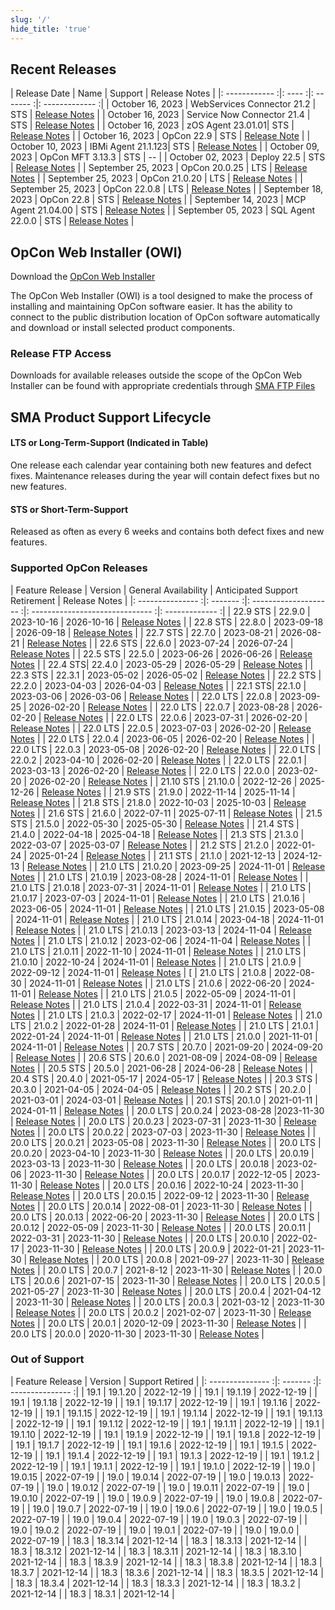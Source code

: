 ```yaml
---
slug: '/'
hide_title: 'true'
---
```


## Recent Releases

| Release Date | Name | Support | Release Notes | 
|: ------------ :|: ---- :|: ------- :|: ------------- :|
| October 16, 2023 | WebServices Connector 21.2 | STS | [Release Notes](https://help.smatechnologies.com/opcon/connectors/webservices/release-notes) |
| October 16, 2023 | Service Now Connector 21.4 | STS | [Release Notes](https://help.smatechnologies.com/opcon/connectors/servicenow/release-notes) |
| October 16, 2023 | zOS Agent 23.01.01| STS | [Release Notes](https://help.smatechnologies.com/opcon/agents/zos/release-notes) | 
| October 16, 2023 | OpCon 22.9 | STS | [Release Note](https://help.smatechnologies.com/opcon/core/release-notes/#opcon-2280) |
| October 10, 2023 | IBMi Agent 21.1.123| STS | [Release Notes](https://help.smatechnologies.com/opcon/agents/ibm-i/ibm-i-lsam-release-notes/overview/) | 
| October 09, 2023 | OpCon MFT 3.13.3 | STS | -- |
| October 02, 2023 | Deploy 22.5 | STS | [Release Notes](https://help.smatechnologies.com/opcon/deploy/release-notes#version-225) |
| September 25, 2023 | OpCon 20.0.25 | LTS | [Release Notes](https://help.smatechnologies.com/opcon/core/v20.0/index.htm#Files/Release%2520Notes/OpCon/OpCon%2520Notes.htm%23Version20.0.25) |
| September 25, 2023 | OpCon 21.0.20 | LTS | [Release Notes](https://help.smatechnologies.com/opcon/core/v21.0/release-notes/#opcon-21020) |
| September 25, 2023 | OpCon 22.0.8 | LTS | [Release Notes](https://help.smatechnologies.com/opcon/core/v22.0/release-notes/#opcon-2208) |
| September 18, 2023 | OpCon 22.8 | STS | [Release Notes](https://help.smatechnologies.com/opcon/core/release-notes/#opcon-2280) | 
| September 14, 2023 | MCP Agent 21.04.00 | STS | [Release Notes](https://help.smatechnologies.com/opcon/agents/mcp/release-notes) | 
| September 05, 2023 | SQL Agent 22.0.0 | STS | [Release Notes](https://help.smatechnologies.com/opcon/agents/sql/release-notes#sql-agent-2200) |

## OpCon Web Installer (OWI)

Download the [OpCon Web Installer](https://smatechnologies.hosted-by-files.com/OpConPublicUtilities/OpConWebInstaller.zip)

The OpCon Web Installer (OWI) is a tool designed to make the process of installing and maintaining OpCon software easier. It has the ability to connect to the public distribution location of OpCon software automatically and download or install selected product components.

### Release FTP Access

Downloads for available releases outside the scope of the OpCon Web Installer can be found with appropriate credentials through [SMA FTP Files](https://files.smatechnologies.com/files/)

## SMA Product Support Lifecycle

#### LTS or Long-Term-Support (Indicated in Table)

One release each calendar year containing both new features and defect fixes. Maintenance releases during the year will contain defect fixes but no new features.

#### STS or Short-Term-Support

Released as often as every 6 weeks and contains both defect fixes and new features.


### Supported OpCon Releases

| Feature Release | Version | General Availability | Anticipated Support Retirement | Release Notes |
|: --------------- :|: ------- :|: -------------------- :|: ------------------------------ :|: ------------- :|
| 22.9 STS | 22.9.0 | 2023-10-16 | 2026-10-16 | [Release Notes](https://help.smatechnologies.com/opcon/core/release-notes/#opcon-2290) |
| 22.8 STS | 22.8.0 | 2023-09-18 | 2026-09-18 | [Release Notes](https://help.smatechnologies.com/opcon/core/release-notes/#opcon-2280) |
| 22.7 STS | 22.7.0 | 2023-08-21 | 2026-08-21 | [Release Notes](https://help.smatechnologies.com/opcon/core/release-notes/#opcon-2270) |
| 22.6 STS | 22.6.0 | 2023-07-24 | 2026-07-24 | [Release Notes](https://help.smatechnologies.com/opcon/core/release-notes/#opcon-2260) |
| 22.5 STS | 22.5.0 | 2023-06-26 | 2026-06-26 | [Release Notes](https://help.smatechnologies.com/opcon/core/release-notes/#opcon-2250) |
| 22.4 STS| 22.4.0 | 2023-05-29 | 2026-05-29 | [Release Notes](https://help.smatechnologies.com/opcon/core/release-notes/#opcon-2240) | 
| 22.3 STS | 22.3.1 | 2023-05-02 | 2026-05-02 | [Release Notes](https://help.smatechnologies.com/opcon/core/release-notes/#opcon-2231) | 
| 22.2 STS | 22.2.0 | 2023-04-03 | 2026-04-03 | [Release Notes](https://help.smatechnologies.com/opcon/core/release-notes/#opcon-2220) | 
| 22.1 STS| 22.1.0 | 2023-03-06 | 2026-03-06 | [Release Notes](https://help.smatechnologies.com/opcon/core/release-notes/#opcon-2210) |
| 22.0 LTS | 22.0.8 | 2023-09-25 | 2026-02-20 | [Release Notes](https://help.smatechnologies.com/opcon/core/v22.0/release-notes/#opcon-2208) |
| 22.0 LTS | 22.0.7 | 2023-08-28 | 2026-02-20 | [Release Notes](https://help.smatechnologies.com/opcon/core/v22.0/release-notes/#opcon-2207) |
| 22.0 LTS | 22.0.6 | 2023-07-31 | 2026-02-20 | [Release Notes](https://help.smatechnologies.com/opcon/core/v22.0/release-notes/#opcon-2206) | 
| 22.0 LTS | 22.0.5 | 2023-07-03 | 2026-02-20 | [Release Notes](https://help.smatechnologies.com/opcon/core/v22.0/release-notes/#opcon-2205) | 
| 22.0 LTS | 22.0.4 | 2023-06-05 | 2026-02-20 | [Release Notes](https://help.smatechnologies.com/opcon/core/v22.0/release-notes/#opcon-2204) | 
| 22.0 LTS | 22.0.3 | 2023-05-08 | 2026-02-20 | [Release Notes](https://help.smatechnologies.com/opcon/core/v22.0/release-notes/#opcon-2203) | 
| 22.0 LTS | 22.0.2 | 2023-04-10 | 2026-02-20 | [Release Notes](https://help.smatechnologies.com/opcon/core/v22.0/release-notes/#opcon-2202) | 
| 22.0 LTS | 22.0.1 | 2023-03-13 | 2026-02-20 | [Release Notes](https://help.smatechnologies.com/opcon/core/v22.0/release-notes/#opcon-2201) | 
| 22.0 LTS | 22.0.0 | 2023-02-20 | 2026-02-20 | [Release Notes](https://help.smatechnologies.com/opcon/core/v22.0/release-notes/#opcon-2200) | 
| 21.10 STS | 21.10.0 | 2022-12-26 | 2025-12-26 | [Release Notes](https://help.smatechnologies.com/opcon/core/release-notes/#opcon-21100) | 
| 21.9 STS | 21.9.0 | 2022-11-14 | 2025-11-14 | [Release Notes](https://help.smatechnologies.com/opcon/core/release-notes/#opcon-2190) | 
| 21.8 STS | 21.8.0 | 2022-10-03 | 2025-10-03 | [Release Notes](https://help.smatechnologies.com/opcon/core/release-notes/#opcon-2180) | 
| 21.6 STS | 21.6.0 | 2022-07-11 | 2025-07-11 | [Release Notes](https://help.smatechnologies.com/opcon/core/v21.6/release-notes/#opcon-2160) | 
| 21.5 STS | 21.5.0 | 2022-05-30 | 2025-05-30 | [Release Notes](https://help.smatechnologies.com/opcon/core/v21.6/release-notes/#opcon-2150) | 
| 21.4 STS | 21.4.0 | 2022-04-18 | 2025-04-18 | [Release Notes](https://help.smatechnologies.com/opcon/core/v21.6/release-notes/#opcon-2140) | 
| 21.3 STS | 21.3.0 | 2022-03-07 | 2025-03-07 | [Release Notes](https://help.smatechnologies.com/opcon/core/v21.6/release-notes/#opcon-2130) | 
| 21.2 STS | 21.2.0 | 2022-01-24 | 2025-01-24 | [Release Notes](https://help.smatechnologies.com/opcon/core/v21.6/release-notes/#opcon-2120) | 
| 21.1 STS | 21.1.0 | 2021-12-13 | 2024-12-13 | [Release Notes](https://help.smatechnologies.com/opcon/core/v21.6/release-notes/#opcon-2110) | 
| 21.0 LTS | 21.0.20 | 2023-09-25 | 2024-11-01 | [Release Notes](https://help.smatechnologies.com/opcon/core/v21.0/release-notes/#opcon-21020) |
| 21.0 LTS | 21.0.19 | 2023-08-28 | 2024-11-01 | [Release Notes](https://help.smatechnologies.com/opcon/core/v21.0/release-notes/#opcon-21019) |
| 21.0 LTS | 21.0.18 | 2023-07-31 | 2024-11-01 | [Release Notes](https://help.smatechnologies.com/opcon/core/v21.0/release-notes/#opcon-21018) | 
| 21.0 LTS | 21.0.17 | 2023-07-03 | 2024-11-01 | [Release Notes](https://help.smatechnologies.com/opcon/core/v21.0/release-notes/#opcon-21017) | 
| 21.0 LTS | 21.0.16 | 2023-06-05 | 2024-11-01 | [Release Notes](https://help.smatechnologies.com/opcon/core/v21.0/release-notes/#opcon-21016) | 
| 21.0 LTS | 21.0.15 | 2023-05-08 | 2024-11-01 | [Release Notes](https://help.smatechnologies.com/opcon/core/v21.0/release-notes/#opcon-21015) | 
| 21.0 LTS | 21.0.14 | 2023-04-18 | 2024-11-01 | [Release Notes](https://help.smatechnologies.com/opcon/core/v21.0/release-notes/#opcon-21014) | 
| 21.0 LTS | 21.0.13 | 2023-03-13 | 2024-11-04 | [Release Notes](https://help.smatechnologies.com/opcon/core/v21.0/release-notes/#opcon-210130) | 
| 21.0 LTS | 21.0.12 | 2023-02-06 | 2024-11-04 | [Release Notes](https://help.smatechnologies.com/opcon/core/v21.0/release-notes/#opcon-21012) | 
| 21.0 LTS | 21.0.11 | 2022-11-10 | 2024-11-01 | [Release Notes](https://help.smatechnologies.com/opcon/core/v21.0/release-notes/#opcon-21011) | 
| 21.0 LTS | 21.0.10 | 2022-10-24 | 2024-11-01 | [Release Notes](https://help.smatechnologies.com/opcon/core/v21.0/release-notes/#opcon-21012) | 
| 21.0 LTS | 21.0.9 | 2022-09-12 | 2024-11-01 | [Release Notes](https://help.smatechnologies.com/opcon/core/v21.0/release-notes/#opcon-2109) | [
| 21.0 LTS | 21.0.8 | 2022-08-30 | 2024-11-01 | [Release Notes](https://help.smatechnologies.com/opcon/core/v21.0/release-notes/#opcon-2108) | 
| 21.0 LTS | 21.0.6 | 2022-06-20 | 2024-11-01 | [Release Notes](https://help.smatechnologies.com/opcon/core/v21.0/release-notes/#opcon-2106) | 
| 21.0 LTS | 21.0.5 | 2022-05-09 | 2024-11-01 | [Release Notes](https://help.smatechnologies.com/opcon/core/v21.0/release-notes/#opcon-2105) | 
| 21.0 LTS | 21.0.4 | 2022-03-31 | 2024-11-01 | [Release Notes](https://help.smatechnologies.com/opcon/core/v21.0/release-notes/#opcon-2104) | 
| 21.0 LTS | 21.0.3 | 2022-02-17 | 2024-11-01 | [Release Notes](https://help.smatechnologies.com/opcon/core/v21.0/release-notes/#opcon-2103) | 
| 21.0 LTS | 21.0.2 | 2022-01-28 | 2024-11-01 | [Release Notes](https://help.smatechnologies.com/opcon/core/v21.0/release-notes/#opcon-2102) | 
| 21.0 LTS | 21.0.1 | 2022-01-24 | 2024-11-01 | [Release Notes](https://help.smatechnologies.com/opcon/core/v21.0/release-notes/#opcon-2101) | 
| 21.0 LTS | 21.0.0 | 2021-11-01 | 2024-11-01 | [Release Notes](https://help.smatechnologies.com/opcon/core/v21.0/release-notes/#opcon-2100) | 
| 20.7 STS | 20.7.0 | 2021-09-20 | 2024-09-20 | [Release Notes](https://help.smatechnologies.com/opcon/core/v20.0/index.htm#Files/Release%20Notes/OpCon/OpCon%20Notes.htm%3FTocPath%3DRelease%2520Notes%7COpCon%7C_____0) | 
| 20.6 STS | 20.6.0 | 2021-08-09 | 2024-08-09 | [Release Notes](https://help.smatechnologies.com/opcon/core/v20.0/index.htm#Files/Release%20Notes/OpCon/OpCon%20Notes.htm%3FTocPath%3DRelease%2520Notes%7COpCon%7C_____0) | 
| 20.5 STS | 20.5.0 | 2021-06-28 | 2024-06-28 | [Release Notes](https://help.smatechnologies.com/opcon/core/v20.0/index.htm#Files/Release%20Notes/OpCon/OpCon%20Notes.htm%3FTocPath%3DRelease%2520Notes%7COpCon%7C_____0) | 
| 20.4 STS | 20.4.0 | 2021-05-17 | 2024-05-17 | [Release Notes](https://help.smatechnologies.com/opcon/core/v20.0/index.htm#Files/Release%20Notes/OpCon/OpCon%20Notes.htm%3FTocPath%3DRelease%2520Notes%7COpCon%7C_____0) | 
| 20.3 STS | 20.3.0 | 2021-04-05 | 2024-04-05 | [Release Notes](https://help.smatechnologies.com/opcon/core/v20.0/index.htm#Files/Release%20Notes/OpCon/OpCon%20Notes.htm%3FTocPath%3DRelease%2520Notes%7COpCon%7C_____0) | 
| 20.2 STS | 20.2.0 | 2021-03-01 | 2024-03-01 | [Release Notes](https://help.smatechnologies.com/opcon/core/v20.0/index.htm#Files/Release%20Notes/OpCon/OpCon%20Notes.htm%3FTocPath%3DRelease%2520Notes%7COpCon%7C_____0) | 
| 20.1 STS| 20.1.0 | 2021-01-11 | 2024-01-11 | [Release Notes](https://help.smatechnologies.com/opcon/core/v20.0/index.htm#Files/Release%20Notes/OpCon/OpCon%20Notes.htm%3FTocPath%3DRelease%2520Notes%7COpCon%7C_____0) | 
| 20.0 LTS | 20.0.24 | 2023-08-28 |2023-11-30 | [Release Notes](https://help.smatechnologies.com/opcon/core/v20.0/index.htm#Files/Release%20Notes/OpCon/OpCon%20Notes.htm#Version20.0.24) |
| 20.0 LTS | 20.0.23 | 2023-07-31 | 2023-11-30 | [Release Notes](https://help.smatechnologies.com/opcon/core/v20.0/index.htm#Files/Release%20Notes/OpCon/OpCon%20Notes.htm#Version20.0.23) | 
| 20.0 LTS | 20.0.22 | 2023-07-03 | 2023-11-30 | [Release Notes](https://help.smatechnologies.com/opcon/core/v20.0/index.htm#Files/Release%20Notes/OpCon/OpCon%20Notes.htm#Version20.0.22) | 
| 20.0 LTS | 20.0.21 | 2023-05-08 | 2023-11-30 | [Release Notes](https://help.smatechnologies.com/opcon/core/v20.0/index.htm#Files/Release%20Notes/OpCon/OpCon%20Notes.htm#Version20.0.21) | 
| 20.0 LTS | 20.0.20 | 2023-04-10 | 2023-11-30 | [Release Notes](https://help.smatechnologies.com/opcon/core/v20.0/index.htm#Files/Release%20Notes/OpCon/OpCon%20Notes.htm#Version20.0.20) | 
| 20.0 LTS | 20.0.19 | 2023-03-13 | 2023-11-30 | [Release Notes](https://help.smatechnologies.com/opcon/core/v20.0/index.htm#Files/Release%20Notes/OpCon/OpCon%20Notes.htm#Version20.0.19) | 
| 20.0 LTS | 20.0.18 | 2023-02-06 | 2023-11-30 | [Release Notes](https://help.smatechnologies.com/opcon/core/v20.0/index.htm#Files/Release%20Notes/OpCon/OpCon%20Notes.htm#Version20.0.18) | 
| 20.0 LTS | 20.0.17 | 2022-12-05 | 2023-11-30 | [Release Notes](https://help.smatechnologies.com/opcon/core/v20.0/index.htm#Files/Release%20Notes/OpCon/OpCon%20Notes.htm#Version20.0.17) | 
| 20.0 LTS | 20.0.16 | 2022-10-24 | 2023-11-30 | [Release Notes](https://help.smatechnologies.com/opcon/core/v20.0/index.htm#Files/Release%20Notes/OpCon/OpCon%20Notes.htm#Version20.0.16) | 
| 20.0 LTS | 20.0.15 | 2022-09-12 | 2023-11-30 | [Release Notes](https://help.smatechnologies.com/opcon/core/v20.0/index.htm#Files/Release%20Notes/OpCon/OpCon%20Notes.htm#Version20.0.15) | 
| 20.0 LTS | 20.0.14 | 2022-08-01 | 2023-11-30 | [Release Notes](https://help.smatechnologies.com/opcon/core/v20.0/index.htm#Files/Release%20Notes/OpCon/OpCon%20Notes.htm#Version20.0.14) | 
| 20.0 LTS | 20.0.13 | 2022-06-20 | 2023-11-30 | [Release Notes](https://help.smatechnologies.com/opcon/core/v20.0/index.htm#Files/Release%20Notes/OpCon/OpCon%20Notes.htm#Version20.0.13) | 
| 20.0 LTS | 20.0.12 | 2022-05-09 | 2023-11-30 | [Release Notes](https://help.smatechnologies.com/opcon/core/v20.0/index.htm#Files/Release%20Notes/OpCon/OpCon%20Notes.htm#Version20.0.12) | 
| 20.0 LTS | 20.0.11 | 2022-03-31 | 2023-11-30 | [Release Notes](https://help.smatechnologies.com/opcon/core/v20.0/index.htm#Files/Release%20Notes/OpCon/OpCon%20Notes.htm#Version20.0.11) | 
| 20.0 LTS | 20.0.10 | 2022-02-17 | 2023-11-30 | [Release Notes](https://help.smatechnologies.com/opcon/core/v20.0/index.htm#Files/Release%20Notes/OpCon/OpCon%20Notes.htm#Version20.0.10) | 
| 20.0 LTS | 20.0.9 | 2022-01-21 | 2023-11-30 | [Release Notes](https://help.smatechnologies.com/opcon/core/v20.0/index.htm#Files/Release%20Notes/OpCon/OpCon%20Notes.htm#Version20.0.9) | 
| 20.0 LTS | 20.0.8 | 2021-09-27 | 2023-11-30 | [Release Notes](https://help.smatechnologies.com/opcon/core/v20.0/index.htm#Files/Release%20Notes/OpCon/OpCon%20Notes.htm#Version20.0.8) | 
| 20.0 LTS | 20.0.7 | 2021-8-12 | 2023-11-30 | [Release Notes](https://help.smatechnologies.com/opcon/core/v20.0/index.htm#Files/Release%20Notes/OpCon/OpCon%20Notes.htm#Version20.0.7) | 
| 20.0 LTS | 20.0.6 | 2021-07-15 | 2023-11-30 | [Release Notes](https://help.smatechnologies.com/opcon/core/v20.0/index.htm#Files/Release%20Notes/OpCon/OpCon%20Notes.htm#Version20.0.6) | 
| 20.0 LTS | 20.0.5 | 2021-05-27 | 2023-11-30 | [Release Notes](https://help.smatechnologies.com/opcon/core/v20.0/index.htm#Files/Release%20Notes/OpCon/OpCon%20Notes.htm#Version20.0.5) | 
| 20.0 LTS | 20.0.4 | 2021-04-12 | 2023-11-30 | [Release Notes](https://help.smatechnologies.com/opcon/core/v20.0/index.htm#Files/Release%20Notes/OpCon/OpCon%20Notes.htm#Version20.0.4) | 
| 20.0 LTS | 20.0.3 | 2021-03-12 | 2023-11-30 | [Release Notes](https://help.smatechnologies.com/opcon/core/v20.0/index.htm#Files/Release%20Notes/OpCon/OpCon%20Notes.htm#Version20.0.3) | 
| 20.0 LTS | 20.0.2 | 2021-02-07 | 2023-11-30 | [Release Notes](https://help.smatechnologies.com/opcon/core/v20.0/index.htm#Files/Release%20Notes/OpCon/OpCon%20Notes.htm#Version20.0.2) | 
| 20.0 LTS | 20.0.1 | 2020-12-09 | 2023-11-30 | [Release Notes](https://help.smatechnologies.com/opcon/core/v20.0/index.htm#Files/Release%20Notes/OpCon/OpCon%20Notes.htm#Version20.00.01) |
| 20.0 LTS | 20.0.0 | 2020-11-30 | 2023-11-30 | [Release Notes](https://help.smatechnologies.com/opcon/core/v20.0/index.htm#Files/Release%20Notes/OpCon/OpCon%20Notes.htm#Version20.00.00) |


### Out of Support

| Feature Release | Version | Support Retired |
|: --------------- :|: ------- :|: --------------- :|
| 19.1 | 19.1.20 | 2022-12-19 |
| 19.1 | 19.1.19 | 2022-12-19 |
| 19.1 | 19.1.18 | 2022-12-19 |
| 19.1 | 19.1.17 | 2022-12-19 |
| 19.1 | 19.1.16 | 2022-12-19 |
| 19.1 | 19.1.15 | 2022-12-19 |
| 19.1 | 19.1.14 | 2022-12-19 |
| 19.1 | 19.1.13 | 2022-12-19 |
| 19.1 | 19.1.12 | 2022-12-19 |
| 19.1 | 19.1.11 | 2022-12-19 |
| 19.1 | 19.1.10 | 2022-12-19 |
| 19.1 | 19.1.9 | 2022-12-19 |
| 19.1 | 19.1.8 | 2022-12-19 |
| 19.1 | 19.1.7 | 2022-12-19 |
| 19.1 | 19.1.6 | 2022-12-19 |
| 19.1 | 19.1.5 | 2022-12-19 |
| 19.1 | 19.1.4 | 2022-12-19 |
| 19.1 | 19.1.3 | 2022-12-19 |
| 19.1 | 19.1.2 | 2022-12-19 |
| 19.1 | 19.1.1 | 2022-12-19 |
| 19.1 | 19.1.0 | 2022-12-19 |
| 19.0 | 19.0.15 | 2022-07-19 |
| 19.0 | 19.0.14 | 2022-07-19 |
| 19.0 | 19.0.13 | 2022-07-19 |
| 19.0 | 19.0.12 | 2022-07-19 |
| 19.0 | 19.0.11 | 2022-07-19 |
| 19.0 | 19.0.10 | 2022-07-19 |
| 19.0 | 19.0.9 | 2022-07-19 |
| 19.0 | 19.0.8 | 2022-07-19 |
| 19.0 | 19.0.7 | 2022-07-19 |
| 19.0 | 19.0.6 | 2022-07-19 |
| 19.0 | 19.0.5 | 2022-07-19 |
| 19.0 | 19.0.4 | 2022-07-19 |
| 19.0 | 19.0.3 | 2022-07-19 |
| 19.0 | 19.0.2 | 2022-07-19 |
| 19.0 | 19.0.1 | 2022-07-19 |
| 19.0 | 19.0.0 | 2022-07-19 |
| 18.3 | 18.3.14 | 2021-12-14 |
| 18.3 | 18.3.13 | 2021-12-14 |
| 18.3 | 18.3.12 | 2021-12-14 |
| 18.3 | 18.3.11 | 2021-12-14 |
| 18.3 | 18.3.10 | 2021-12-14 |
| 18.3 | 18.3.9 | 2021-12-14 |
| 18.3 | 18.3.8 | 2021-12-14 |
| 18.3 | 18.3.7 | 2021-12-14 |
| 18.3 | 18.3.6 | 2021-12-14 |
| 18.3 | 18.3.5 | 2021-12-14 |
| 18.3 | 18.3.4 | 2021-12-14 |
| 18.3 | 18.3.3 | 2021-12-14 |
| 18.3 | 18.3.2 | 2021-12-14 |
| 18.3 | 18.3.1 | 2021-12-14 |
